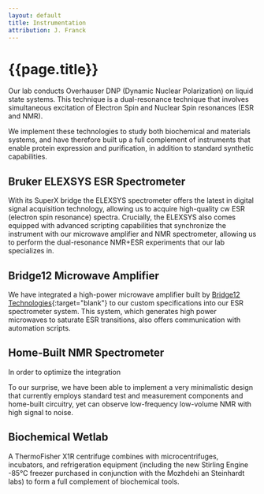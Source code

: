 ```yaml
---
layout: default
title: Instrumentation
attribution: J. Franck
---
```

# {{page.title}}


Our lab conducts Overhauser DNP (Dynamic Nuclear
Polarization) on liquid state systems.
This technique is a dual-resonance technique that
involves simultaneous excitation of Electron Spin and
Nuclear Spin resonances (ESR and NMR).

We implement these technologies to study both
biochemical and materials systems,
and have therefore built up a full complement of
instruments that enable protein expression and
purification,
in addition to standard synthetic capabilities.

## Bruker ELEXSYS ESR Spectrometer

With its SuperX bridge the ELEXSYS spectrometer offers
the latest in digital signal acquisition technology,
allowing us to acquire high-quality cw ESR (electron
spin resonance) spectra.
Crucially, the ELEXSYS also comes equipped with
advanced scripting capabilities that synchronize the
instrument with our microwave amplifier and NMR
spectrometer,
allowing us to perform the dual-resonance NMR+ESR
experiments that our lab specializes in.

## Bridge12 Microwave Amplifier

We have integrated a high-power microwave amplifier built by
[Bridge12 Technologies](http://www.bridge12.com/){:target="blank"}
to our custom specifications
into our ESR spectrometer system.
This system,
which generates high power microwaves to saturate ESR
transitions,
also offers communication with automation scripts.

## Home-Built NMR Spectrometer

In order to optimize the integration

To our surprise, we have been able to implement a very
minimalistic design that currently employs standard
test and measurement components and home-built
circuitry,
yet can observe low-frequency low-volume NMR with high
signal to noise.

## Biochemical Wetlab

A ThermoFisher X1R centrifuge combines with
microcentrifuges, incubators, and refrigeration
equipment (including the new Stirling Engine -85°C
freezer purchased in conjunction with the Mozhdehi an
Steinhardt labs) to form a full complement of
biochemical tools.
